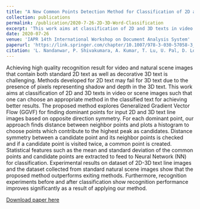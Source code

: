 ```yaml
---
title: "A New Common Points Detection Method for Classification of 2D and 3D Texts in Video/Scene Images"
collection: publications
permalink: /publication/2020-7-26-2D-3D-Word-Classification
excerpt: 'This work aims at classification of 2D and 3D texts in video or scene images such that one can choose an appropriate method in the classified text for achieving better results.'
date: 2020-07-26
venue: 'IAPR 14th International Workshop on Document Analysis System'
paperurl: 'https://link.springer.com/chapter/10.1007/978-3-030-57058-3_36'
citation: 'L. Nandanwar, P. Shivakumara, A. Kumar, T. Lu, U. Pal, D. Lopresti, "A New Common Points Detection Method for Classification of 2D and 3D Texts in Video/Scene Images," Document Analysis Systems. DAS 2020. Lecture Notes in Computer Science, vol 12116. Springer, Cham. https://doi.org/10.1007/978-3-030-57058-3_36'
---
```

Achieving high quality recognition result for video and natural scene images that contain both standard 2D text as well as decorative 3D text is challenging. Methods developed for 2D text may fail for 3D text due to the presence of pixels representing shadow and depth in the 3D text. This work aims at classification of 2D and 3D texts in video or scene images such that one can choose an appropriate method in the classified text for achieving better results. The proposed method explores Generalized Gradient Vector Flow (GGVF) for finding dominant points for input 2D and 3D text line images based on opposite direction symmetry. For each dominant point, our approach finds distance between neighbor points and plots a histogram to choose points which contribute to the highest peak as candidates. Distance symmetry between a candidate point and its neighbor points is checked and if a candidate point is visited twice, a common point is created. Statistical features such as the mean and standard deviation of the common points and candidate points are extracted to feed to Neural Network (NN) for classification. Experimental results on dataset of 2D-3D text line images and the dataset collected from standard natural scene images show that the proposed method outperforms exiting methods. Furthermore, recognition experiments before and after classification show recognition performance improves significantly as a result of applying our method.

[Download paper here](http://academicpages.github.io/files/paper3.pdf)

